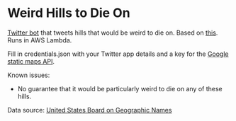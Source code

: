 # Weird Hills to Die On

[Twitter bot](https://twitter.com/weirdhills) that tweets hills that would be weird to die on. Based on [this](http://joelgrus.com/2015/12/30/polyglot-twitter-bot-part-3-python-27-aws-lambda/). Runs in AWS Lambda.

Fill in credentials.json with your Twitter app details and a key for the [Google static maps API](https://developers.google.com/maps/documentation/static-maps/get-api-key).

Known issues:

- No guarantee that it would be particularly weird to die on any of these hills.

Data source: [United States Board on Geographic Names](http://geonames.usgs.gov/domestic/download_data.htm)
